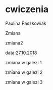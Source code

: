 # cwiczenia

Paulina Paszkowiak

Zmiana

zmiana2

data:27.10.2018

zmiana w galezi 1

zmiana w galezi 2

zmiana w galezi 3
